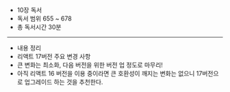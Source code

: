 - 10장 독서
- 독서 범위 655 ~ 678
- 총 독서시간 30분

---

- 내용 정리
- 리액트 17버전 주요 변경 사항
- 큰 변화는 최소화, 다음 버전을 위한 버전 업 정도로 마무리!
- 아직 리액트 16 버전을 이용 중이라면 큰 호환성이 깨지는 변화는 없으니 17버전으로 업그레이드 하는 것을 추천한다.
